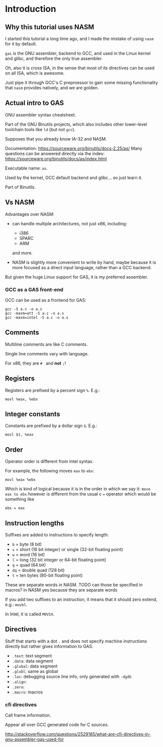 # Introduction

## Why this tutorial uses NASM

I started this tutorial a long time ago, and I made the mistake of using `nasm` for it by default.

`gas` is the GNU assembler, backend to GCC, and used in the Linux kernel and glibc, and therefore the only true assembler.

Oh, also it is cross ISA, in the sense that most of its directives can be used on all ISA, which is awesome.

Just pipe it through GCC's C preproessor to gain some missing functionality that `nasm` provides natively, and we are golden.

## Actual intro to GAS

GNU assembler syntax cheatsheet.

Part of the GNU Binutils projects, which also includes other lower-level toolchain tools like `ld` (but not `gcc`).

Supposes that you already know IA-32 and NASM.

Documentation: <https://sourceware.org/binutils/docs-2.25/as/> Many questions can be answered directly via the index: <https://sourceware.org/binutils/docs/as/index.html>

Executable name: `as`.

Used by the kernel, GCC default backend and glibc... so just learn it.

Part of Binutils.

## Vs NASM

Advantages over NASM:

-   can handle multiple architectures, not just x86, including:

    - i386
    - SPARC
    - ARM

    and more.

-   NASM is slightly more convenient to write by hand, maybe because it is more focused as a direct input language, rather than a GCC backend.

But given the huge Linux support for GAS, it is my preferred assembler.

### GCC as a GAS front-end

GCC can be used as a frontend for GAS:

    gcc -S a.c -o a.s
    gcc -masm=att -S a.c -o a.s
    gcc -masm=intel -S a.c -o a.s

## Comments

Multiline comments are like C comments.

Single line comments vary with language.

For x86, they are `# ` and **not** `;`!

## Registers

Registers are prefixed by a percent sign `%`. E.g.:

    movl %eax, %ebx

## Integer constants

Constants are prefixed by a dollar sign `$`. E.g.:

    movl $1, %eax

## Order

Operator order is different from Intel syntax.

For example, the following moves `eax` to `ebx`:

    movl %eax %ebx

Which is kind of logical because it is in the order in which we say it: `move eax to ebx` however is different from the usual c `=` operator which would be something like

    ebx = eax

## Instruction lengths

Suffixes are added to instructions to specify length:

- `b` = byte (8 bit)
- `s` = short (16 bit integer) or single (32-bit floating point)
- `w` = word (16 bit)
- `l` = long (32 bit integer or 64-bit floating point)
- `q` = quad (64 bit)
- `dq` = double quad (128 bit)
- `t` = ten bytes (80-bit floating point)

These are separate words in NASM. TODO can those be specified in macros? in NASM yes because they are separate words

If you add two suffixes to an instruction, it means that it should zero extend, e.g.: `movbl`.

In Intel, it is called `MOVSX`.

## Directives

Stuff that starts with a dot `.` and does not specify machine instructions directly but rather gives information to GAS.

- `.text`: text segment
- `.data`: data segment
- `.global`: data segment
- `.globl`: same as global
- `.loc`: debugging source line info, only generated with `-dgdb`
- `.align`:
- `.zero`:
- `.macro`: macros

### cfi directives

Call frame information.

Appear all over GCC generated code for C sources.

<http://stackoverflow.com/questions/2529185/what-are-cfi-directives-in-gnu-assembler-gas-used-for>
